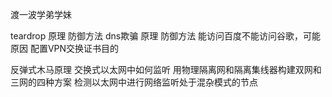 渡一波学弟学妹

teardrop 原理 防御方法
dns欺骗 原理 防御方法
能访问百度不能访问谷歌，可能原因
配置VPN交换证书目的

反弹式木马原理
交换式以太网中如何监听
用物理隔离网和隔离集线器构建双网和三网的四种方案
检测以太网中进行网络监听处于混杂模式的节点